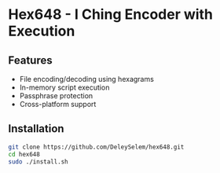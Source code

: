 # Hex648 - I Ching Encoder with Execution

## Features
- File encoding/decoding using hexagrams
- In-memory script execution
- Passphrase protection
- Cross-platform support

## Installation
```bash
git clone https://github.com/DeleySelem/hex648.git
cd hex648
sudo ./install.sh
